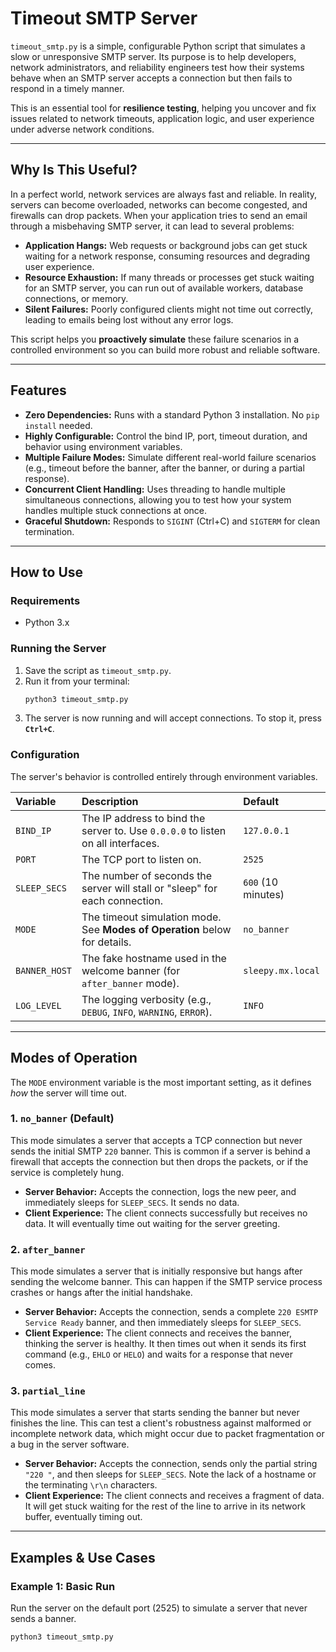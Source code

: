# Timeout SMTP Server

`timeout_smtp.py` is a simple, configurable Python script that simulates a slow or unresponsive SMTP server. Its purpose is to help developers, network administrators, and reliability engineers test how their systems behave when an SMTP server accepts a connection but then fails to respond in a timely manner.

This is an essential tool for **resilience testing**, helping you uncover and fix issues related to network timeouts, application logic, and user experience under adverse network conditions.

---

## Why Is This Useful?

In a perfect world, network services are always fast and reliable. In reality, servers can become overloaded, networks can become congested, and firewalls can drop packets. When your application tries to send an email through a misbehaving SMTP server, it can lead to several problems:

* **Application Hangs:** Web requests or background jobs can get stuck waiting for a network response, consuming resources and degrading user experience.
* **Resource Exhaustion:** If many threads or processes get stuck waiting for an SMTP server, you can run out of available workers, database connections, or memory.
* **Silent Failures:** Poorly configured clients might not time out correctly, leading to emails being lost without any error logs.

This script helps you **proactively simulate** these failure scenarios in a controlled environment so you can build more robust and reliable software.

---

## Features

* **Zero Dependencies:** Runs with a standard Python 3 installation. No `pip install` needed.
* **Highly Configurable:** Control the bind IP, port, timeout duration, and behavior using environment variables.
* **Multiple Failure Modes:** Simulate different real-world failure scenarios (e.g., timeout before the banner, after the banner, or during a partial response).
* **Concurrent Client Handling:** Uses threading to handle multiple simultaneous connections, allowing you to test how your system handles multiple stuck connections at once.
* **Graceful Shutdown:** Responds to `SIGINT` (Ctrl+C) and `SIGTERM` for clean termination.

---

## How to Use

### Requirements

* Python 3.x

### Running the Server

1.  Save the script as `timeout_smtp.py`.
2.  Run it from your terminal:
    ```bash
    python3 timeout_smtp.py
    ```
3.  The server is now running and will accept connections. To stop it, press **`Ctrl+C`**.

### Configuration

The server's behavior is controlled entirely through environment variables.

| Variable      | Description                                                                 | Default             |
| :------------ | :-------------------------------------------------------------------------- | :------------------ |
| `BIND_IP`     | The IP address to bind the server to. Use `0.0.0.0` to listen on all interfaces. | `127.0.0.1`         |
| `PORT`        | The TCP port to listen on.                                                  | `2525`              |
| `SLEEP_SECS`  | The number of seconds the server will stall or "sleep" for each connection. | `600` (10 minutes)  |
| `MODE`        | The timeout simulation mode. See **Modes of Operation** below for details.  | `no_banner`         |
| `BANNER_HOST` | The fake hostname used in the welcome banner (for `after_banner` mode).     | `sleepy.mx.local`   |
| `LOG_LEVEL`   | The logging verbosity (e.g., `DEBUG`, `INFO`, `WARNING`, `ERROR`).          | `INFO`              |

---

## Modes of Operation

The `MODE` environment variable is the most important setting, as it defines *how* the server will time out.

### 1. `no_banner` (Default)
This mode simulates a server that accepts a TCP connection but never sends the initial SMTP `220` banner. This is common if a server is behind a firewall that accepts the connection but then drops the packets, or if the service is completely hung.

* **Server Behavior:** Accepts the connection, logs the new peer, and immediately sleeps for `SLEEP_SECS`. It sends no data.
* **Client Experience:** The client connects successfully but receives no data. It will eventually time out waiting for the server greeting.

### 2. `after_banner`
This mode simulates a server that is initially responsive but hangs after sending the welcome banner. This can happen if the SMTP service process crashes or hangs after the initial handshake.

* **Server Behavior:** Accepts the connection, sends a complete `220 ESMTP Service Ready` banner, and then immediately sleeps for `SLEEP_SECS`.
* **Client Experience:** The client connects and receives the banner, thinking the server is healthy. It then times out when it sends its first command (e.g., `EHLO` or `HELO`) and waits for a response that never comes.

### 3. `partial_line`
This mode simulates a server that starts sending the banner but never finishes the line. This can test a client's robustness against malformed or incomplete network data, which might occur due to packet fragmentation or a bug in the server software.

* **Server Behavior:** Accepts the connection, sends only the partial string `"220 "`, and then sleeps for `SLEEP_SECS`. Note the lack of a hostname or the terminating `\r\n` characters.
* **Client Experience:** The client connects and receives a fragment of data. It will get stuck waiting for the rest of the line to arrive in its network buffer, eventually timing out.

---

## Examples & Use Cases

### Example 1: Basic Run

Run the server on the default port (2525) to simulate a server that never sends a banner.
```bash
python3 timeout_smtp.py